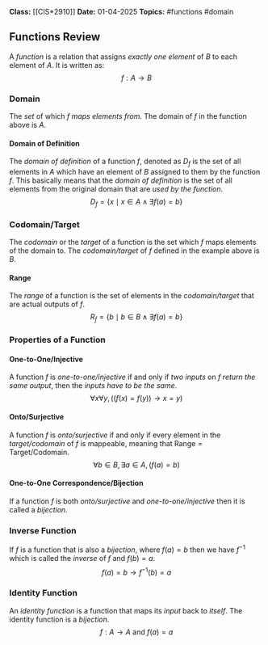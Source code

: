**Class:** [[CIS*2910]]
**Date:** 01-04-2025
**Topics:** #functions #domain 

## Functions Review
A *function* is a relation that assigns *exactly one element* of $B$ to each element of $A$. It is written as:
$$f : A \rightarrow B$$
### Domain
The *set* of which $f$ *maps elements from*. The domain of $f$ in the function above is $A$.

#### Domain of Definition
The *domain of definition* of a function $f$, denoted as $D_f$ is the set of all elements in $A$ which have an element of $B$ assigned to them by the function $f$. This basically means that the *domain of definition* is the set of all elements from the original domain that are *used by the function*.
$$D_{f}= \{ x \mid x \in A \wedge \exists f(a) = b\}$$
### Codomain/Target
The *codomain* or the *target* of a function is the set which $f$ maps elements of the domain to. The *codomain/target* of $f$ defined in the example above is $B$.

#### Range
The *range* of a function is the set of elements in the *codomain/target* that are actual outputs of $f$. 
$$R_{f}= \{ b \mid b \in B \wedge \exists f(a) =b\}$$
### Properties of a Function
#### One-to-One/Injective
A function $f$ is *one-to-one/injective* if and only if *two inputs* on $f$ *return the same output*, then the *inputs have to be the same*.
$$\forall x \forall y, ((f(x) = f(y)) \rightarrow x= y)$$
#### Onto/Surjective
A function $f$ is *onto/surjective* if and only if every element in the *target/codomain* of $f$ is mappeable, meaning that $\text{Range} = \text{Target}/\text{Codomain}$.
$$\forall b \in B, \exists a \in A, (f(a)=b)$$

#### One-to-One Correspondence/Bijection
If a function $f$ is both *onto/surjective* and *one-to-one/injective* then it is called a *bijection*.
### Inverse Function
If $f$ is a function that is also a *bijection*, where $f(a) = b$ then we have $f^{-1}$ which is called the *inverse* of $f$ and $f(b) = a$.
$$f(a) = b \rightarrow f^{-1} (b) =a$$
### Identity Function
An *identity function* is a function that maps its *input* back to *itself*. The identity function is a *bijection*.
$$f : A \rightarrow A \text{  and  } f(a)=a$$